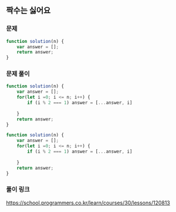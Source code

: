 ## 짝수는 싫어요

### 문제 
```javascript
function solution(n) {
    var answer = [];
    return answer;
}
```

### 문제 풀이
```javascript
function solution(n) {
    var answer = [];
    for(let i =0; i <= n; i++) {
        if (i % 2 === 1) answer = [...answer, i]
        
    }
    return answer;
}

function solution(n) {
    var answer = [];
    for(let i =0; i <= n; i++) {
        if (i % 2 === 1) answer = [...answer, i]
        
    }
    return answer;
}

```

### 풀이 링크 

https://school.programmers.co.kr/learn/courses/30/lessons/120813